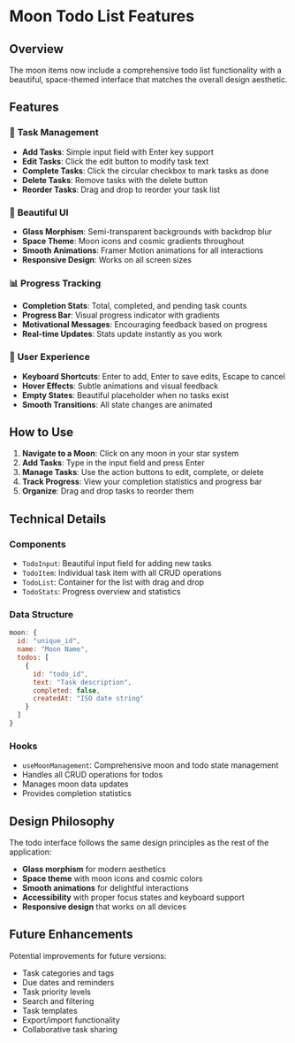 # Moon Todo List Features

## Overview

The moon items now include a comprehensive todo list functionality with a beautiful, space-themed interface that matches the overall design aesthetic.

## Features

### 🎯 **Task Management**

- **Add Tasks**: Simple input field with Enter key support
- **Edit Tasks**: Click the edit button to modify task text
- **Complete Tasks**: Click the circular checkbox to mark tasks as done
- **Delete Tasks**: Remove tasks with the delete button
- **Reorder Tasks**: Drag and drop to reorder your task list

### 🎨 **Beautiful UI**

- **Glass Morphism**: Semi-transparent backgrounds with backdrop blur
- **Space Theme**: Moon icons and cosmic gradients throughout
- **Smooth Animations**: Framer Motion animations for all interactions
- **Responsive Design**: Works on all screen sizes

### 📊 **Progress Tracking**

- **Completion Stats**: Total, completed, and pending task counts
- **Progress Bar**: Visual progress indicator with gradients
- **Motivational Messages**: Encouraging feedback based on progress
- **Real-time Updates**: Stats update instantly as you work

### 🚀 **User Experience**

- **Keyboard Shortcuts**: Enter to add, Enter to save edits, Escape to cancel
- **Hover Effects**: Subtle animations and visual feedback
- **Empty States**: Beautiful placeholder when no tasks exist
- **Smooth Transitions**: All state changes are animated

## How to Use

1. **Navigate to a Moon**: Click on any moon in your star system
2. **Add Tasks**: Type in the input field and press Enter
3. **Manage Tasks**: Use the action buttons to edit, complete, or delete
4. **Track Progress**: View your completion statistics and progress bar
5. **Organize**: Drag and drop tasks to reorder them

## Technical Details

### Components

- `TodoInput`: Beautiful input field for adding new tasks
- `TodoItem`: Individual task item with all CRUD operations
- `TodoList`: Container for the list with drag and drop
- `TodoStats`: Progress overview and statistics

### Data Structure

```javascript
moon: {
  id: "unique_id",
  name: "Moon Name",
  todos: [
    {
      id: "todo_id",
      text: "Task description",
      completed: false,
      createdAt: "ISO date string"
    }
  ]
}
```

### Hooks

- `useMoonManagement`: Comprehensive moon and todo state management
- Handles all CRUD operations for todos
- Manages moon data updates
- Provides completion statistics

## Design Philosophy

The todo interface follows the same design principles as the rest of the application:

- **Glass morphism** for modern aesthetics
- **Space theme** with moon icons and cosmic colors
- **Smooth animations** for delightful interactions
- **Accessibility** with proper focus states and keyboard support
- **Responsive design** that works on all devices

## Future Enhancements

Potential improvements for future versions:

- Task categories and tags
- Due dates and reminders
- Task priority levels
- Search and filtering
- Task templates
- Export/import functionality
- Collaborative task sharing
